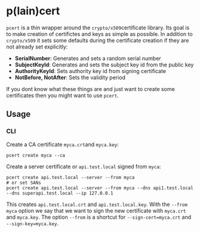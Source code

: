 # p(lain)cert
`pcert` is a thin wrapper around the `crypto/x509`certificate library. Its goal is to make creation of certifictes and keys as simple as possible. In addition to `crypto/x509` it sets some defaults during the certificate creation if they are not already set explicitly:
* **SerialNumber**: Generates and sets a random serial number
* **SubjectKeyId**: Generates and sets the subject key id from the public key
* **AuthorityKeyId**: Sets authority key id from signing certificate
* **NotBefore, NotAfter**: Sets the validity period

If you dont know what these things are and just want to create some certificates then you might want to use `pcert`.

## Usage
### CLI
Create a CA certificate `myca.crt`and `myca.key`:
```
pcert create myca --ca
```

Create a server certificate or `api.test.local` signed from `myca`:
```
pcert create api.test.local --server --from myca
# or set SANs
pcert create api.test.local --server --from myca --dns api1.test.local --dns superapi.test.local --ip 127.0.0.1
```
This creates `api.test.local.crt` and `api.test.local.key`. With the `--from myca` option we say that we want to sign the new certificate with `myca.crt` and `myca.key`. The option `--from` is a shortcut for `--sign-cert=myca.crt` and `--sign-key=myca.key`.
